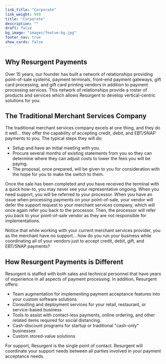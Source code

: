 ```yaml
---
link_title: "Corporate"
link_weight: 999
title: "Corporate"
description: ""
draft: false
bg_image: "images/featue-bg.jpg"
footer_nav: true
show_cards: false
---
```


## Why Resurgent Payments ##

Over 15 years, our founder has built a network of relationships providing point-of-sale systems, payment terminals, front-end payment gateways, gift card processing, and gift card printing vendors in addition to payment processing services.  This network of relationships provide a roster of products and services which allows Resurgent to develop vertical-centric solutions for you.

## The Traditional Merchant Services Company ##

The traditional merchant services company excels at one thing, and they do it well... they offer the capability of accepting credit, debit, and EBT/SNAP payments to you.  The typical steps they will do:

* Setup and have an initial meeting with you.
* Procure several months of existing statements from you so they can determine where they can adjust costs to lower the fees you will be paying.
* The proposal, once prepared, will be given to you for consideration with the hope for you to make the switch to them.

Once the sale has been completed and you have received the terminal with a quick how-to, you may never see your representative ongoing.  When you need support, you will be referred to your processor.  When you have an issue when processing payments on your point-of-sale, your vendor will defer the support request to your merchant services company, which will once again refer you back to the processor.  Then, the processor will refer you back to your point-of-sale vendor as they are not responsible for implementations.

Notice that while working with your current merchant services provider, you as the merchant have no support... how do you run your business while coordinating all of your vendors just to accept credit, debit, gift, and EBT/SNAP payments?

## How Resurgent Payments is Different ##

Resurgent is staffed with both sales and technical personnel that have years of experience in all aspects of payment processing.  In addition, Resurgent offers:

* Team augmentation for implementing payment acceptance features into your custom software solutions
* Consulting and deployment services for your retail, restaurant, or service-based business
* Tools to assist with contact-less payments, online ordering, and other related items required for social distancing.
* Cash-discount programs for startup or traditional "cash-only" businesses
* Custom stored-value solutions

For support, Resurgent is the single point of contact.  Resurgent will coordinate your support needs between all parties involved in your payment acceptance needs.